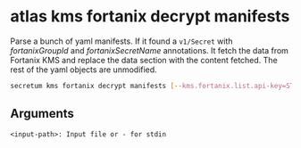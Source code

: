 # atlas kms fortanix decrypt manifests

Parse a bunch of yaml manifests. If it found a `v1/Secret` with *fortanixGroupId* and *fortanixSecretName* annotations. It fetch the data from Fortanix KMS and replace the data section with the content fetched. The rest of the yaml objects are unmodified.

```sh
secretum kms fortanix decrypt manifests [--kms.fortanix.list.api-key=STRING] <input-path>
```
## Arguments

    <input-path>: Input file or - for stdin